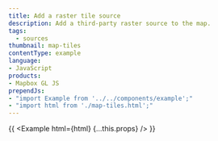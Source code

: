 ```yaml
---
title: Add a raster tile source
description: Add a third-party raster source to the map.
tags:
  - sources
thumbnail: map-tiles
contentType: example
language:
- JavaScript
products:
- Mapbox GL JS
prependJs:
- "import Example from '../../components/example';"
- "import html from './map-tiles.html';"
---
```


{{ <Example html={html} {...this.props} /> }}
